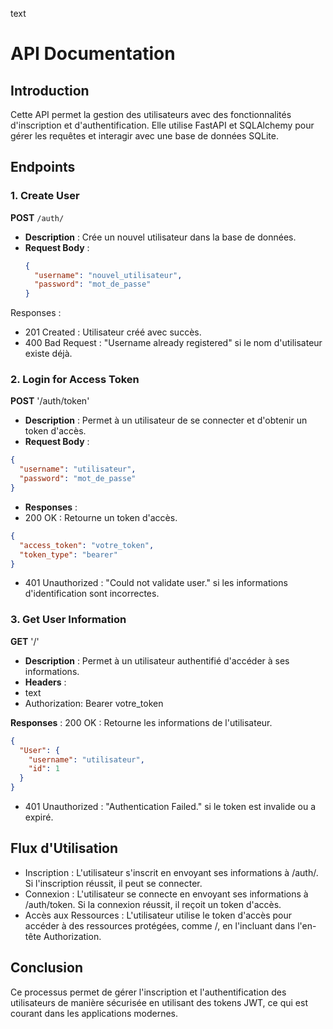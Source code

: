 text

# API Documentation

## Introduction

Cette API permet la gestion des utilisateurs avec des fonctionnalités d'inscription et d'authentification. Elle utilise FastAPI et SQLAlchemy pour gérer les requêtes et interagir avec une base de données SQLite.

## Endpoints

### 1. Create User

**POST** `/auth/`

- **Description** : Crée un nouvel utilisateur dans la base de données.
- **Request Body** :
  ```json
  {
    "username": "nouvel_utilisateur",
    "password": "mot_de_passe"
  }
  ```

Responses :

- 201 Created : Utilisateur créé avec succès.
- 400 Bad Request : "Username already registered" si le nom d'utilisateur existe déjà.

### 2. Login for Access Token

**POST** '/auth/token'

- **Description** : Permet à un utilisateur de se connecter et d'obtenir un token d'accès.
- **Request Body** :

```json
{
  "username": "utilisateur",
  "password": "mot_de_passe"
}
```

- **Responses** :
- 200 OK : Retourne un token d'accès.

```json
{
  "access_token": "votre_token",
  "token_type": "bearer"
}
```

- 401 Unauthorized : "Could not validate user." si les informations d'identification sont incorrectes.

### 3. Get User Information

**GET** '/'

- **Description** : Permet à un utilisateur authentifié d'accéder à ses informations.
- **Headers** :
- text
- Authorization: Bearer votre_token

**Responses** :
200 OK : Retourne les informations de l'utilisateur.

```json
{
  "User": {
    "username": "utilisateur",
    "id": 1
  }
}
```

- 401 Unauthorized : "Authentication Failed." si le token est invalide ou a expiré.

## Flux d'Utilisation

- Inscription : L'utilisateur s'inscrit en envoyant ses informations à /auth/. Si l'inscription réussit, il peut se connecter.
- Connexion : L'utilisateur se connecte en envoyant ses informations à /auth/token. Si la connexion réussit, il reçoit un token d'accès.
- Accès aux Ressources : L'utilisateur utilise le token d'accès pour accéder à des ressources protégées, comme /, en l'incluant dans l'en-tête Authorization.

## Conclusion

Ce processus permet de gérer l'inscription et l'authentification des utilisateurs de manière sécurisée en utilisant des tokens JWT, ce qui est courant dans les applications modernes.
